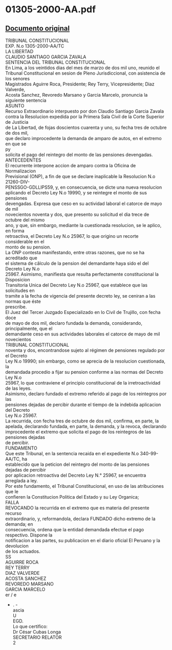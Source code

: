 
01305-2000-AA.pdf
=================
  
[Documento original](https://tc.gob.pe/jurisprudencia/2001/01305-2000-AA.pdf)  
---  
TRIBUNAL CONSTITUCIONAL  
EXP. N.o 1305-2000-AA/TC  
LA LIBERTAD  
CLAUDIO SANTIAGO GARCIA ZAVALA  
SENTENCIA DEL TRIBUNAL CONSTITUCIONAL  
En Lima, a los veintidos dias del mes de marzo de dos mil uno, reunido el  
Tribunal Constitucional en sesion de Pleno Jurisdiccional, con asistencia de los senores  
Magistrados Aguirre Roca, Presidente; Rey Terry, Vicepresidente; Diaz Valverde,  
Acosta Sanchez, Revoredo Marsano y Garcia Marcelo, pronuncia la siguiente sentencia  
ASUNTO  
Recurso Extraordinario interpuesto por don Claudio Santiago Garcia Zavala  
contra la Resolucion expedida por la Primera Sala Civil de la Corte Superior de Justicia  
de La Libertad, de fojas doscientos cuarenta y uno, su fecha tres de octubre de dos mil,  
que declaro improcedente la demanda de amparo de autos, en el extremo en que se  
py  
solicita el pago del reintegro del monto de las pensiones devengadas.  
ANTECEDENTES  
El recurrente interpone accion de amparo contra la Oficina de Normalizacion  
Previsional (ONP), a fin de que se declare inaplicable la Resolucion N.o 21260-DIV-  
PENSSGO-GDLLIPS59, y, en consecuencia, se dicte una nueva resolucion  
aplicando el Decreto Ley N.o 19990, y se reintegre el monto de sus pensiones  
devengadas. Expresa que ceso en su actividad laboral el catorce de mayo de mil  
novecientos noventa y dos, que presento su solicitud el dia trece de octubre del mismo  
ano, y que, sin embargo, mediante la cuestionada resolucion, se le aplico, en forma  
retroactiva, el Decreto Ley N.o 25967, lo que origino un recorte considerable en el  
monto de su pension.  
La ONP contesta manifestando, entre otras razones, que no se ha acreditado que  
el sistema de câlculo de la pension del demandante haya sido el del Decreto Ley N.o  
25967. Asimismo, manifiesta que resulta perfectamente constitucional la Disposicion  
Transitoria Unica del Decreto Ley N.o 25967, que establece que las solicitudes en  
tramite a la fecha de vigencia del presente decreto ley, se ceniran a las normas que éste  
prescribe.  
El Juez del Tercer Juzgado Especializado en lo Civil de Trujillo, con fecha doce  
de mayo de dos mil, declaro fundada la demanda, considerando, principalmente, que el  
demandante ceso en sus actividades laborales el catorce de mayo de mil novecientos  
TRIBUNAL CONSTITUCIONAL  
noventa y dos, encontrandose sujeto al régimen de pensiones regulado por el Decreto  
Ley N.o 19990; sin embargo, como se aprecia de la resolucion cuestionada, la  
demandada procedio a fijar su pension conforme a las normas del Decreto Ley N.o  
25967, lo que contraviene el principio constitucional de la irretroactividad de las leyes.  
Asimismo, declaro fundado el extremo referido al pago de los reintegros por las  
pensiones dejadas de percibir durante el tiempo de la indebida aplicacion del Decreto  
Ley N.o 25967.  
La recurrida, con fecha tres de octubre de dos mil, confirma, en parte, la  
apelada, declarando fundada, en parte, la demanda, y la revoca, declarando  
improcedente el extremo que solicita el pago de los reintegros de las pensiones dejadas  
de percibir.  
FUNDAMENTO  
Que este Tribunal, en la sentencia recaida en el expediente N.o 340-99-AA/TC, ha  
establecido que la peticion del reintegro del monto de las pensiones dejadas de percibir  
por aplicacion retroactiva del Decreto Ley N.° 25967, se encuentra arreglada a ley.  
Por este fundamento, el Tribunal Constitucional, en uso de las atribuciones que le  
confieren la Constitucion Politica del Estado y su Ley Organica;  
FALLA  
REVOCANDO la recurrida en el extremo que es materia del presente recurso  
extraordinario, y, reformandola, declara FUNDADO dicho extremo de la demanda; en  
consecuencia, ordena que la entidad demandada efectue el pago respectivo. Dispone la  
notificacion a las partes, su publicacion en el diario oficial El Peruano y la devolucion  
de los actuados.  
SS  
AGUIRRE ROCA  
REY TERRY  
DIAZ VALVERDE  
ACOSTA SANCHEZ  
REVOREDO MARSANO  
GARCIA MARCELO  
er / e  
- . -  
ascia  
U  
EGD.  
Lo que certifico:  
Dr César Cubas Longa  
SECRETARIO RELATOR  
2